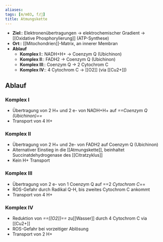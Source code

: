 ```yaml
---
aliases: 
tags: [m/m03, f/🧪]
title: Atmungskette
---
```

- **Ziel**:: Elektronenübertragungen → elektrochemischer Gradient → [[Oxidative Phosphorylierung]] (ATP-Synthese)
- **Ort**:: [[Mitochondrien]]-Matrix, an innerer Membran
- **Ablauf**
	- **Komplex I**:: NADH+H+ → Coenzym Q (Ubichinon)
	- **Komplex II**:: FADH2 → Coenzym Q (Ubichinon)
	- **Komplex III**:: Coenzym Q → 2 Cytochrom C
	- **Komplex IV**:: 4 Cytochrom C → [[O2]] (via [[Cu2+]])
## Ablauf
### Komplex I
- Übertragung von 2 H+ und 2 e- von NADH+H+ auf *==Coenzym Q (Ubichinon)==*
- Transport von 4 H+
### Komplex II
- Übertragung von 2 H+ und 2e- von FADH2 auf Coenzym Q (Ubichinon)
- Alternativer Einstieg in die [[Atmungskette]], beinhaltet Succinatdehydrogenase des [[Citratzyklus]]
- Kein H+ Transport
### Komplex III
- Übertragung von 2 e- von 1 Coenzym Q auf ==2 *Cytochrom C*==
- ROS-Gefahr durch Radikal Q-H, bis zweites Cytochrom C ankommt
- Transport von 4 H+
### Komplex IV
- Reduktion von *==[[O2]]==* zu[[Wasser]] durch 4 Cytochrom C via [[Cu2+]]
- ROS-Gefahr bei vorzeitiger Ablösung
- Transport von 2 H+